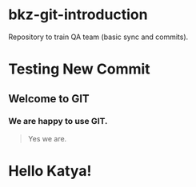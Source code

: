 # bkz-git-introduction
Repository to train QA team (basic sync and commits).

# Testing New Commit

## Welcome to GIT

### We are happy to use GIT.

> Yes we are. 


# Hello Katya!
